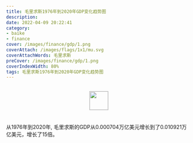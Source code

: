 ```yaml
---
title: 毛里求斯1976年到2020年GDP变化趋势图
description: 
date: 2022-04-09 20:22:41
category:
- baike
- finance
cover: /images/finance/gdp/1.png
coverAttach: /images/flags/1x1/mu.svg
coverAttachWords: 毛里求斯
preCover: /images/finance/gdp/1.png
coverIndexWidth: 80%
tags: 毛里求斯1976年到2020年GDP变化趋势图
---
```




<script src="/assets/js/charts/chart.js"></script>

<div style="text-align: center; margin: 30px 0; ">
    <img src="/images/flags/1x1/mu.svg" style="width: 50px; border: 1px solid #cccccc; ">
</div>

<div style="width: 98%; margin: 0 0 35px 0; ">
    <canvas id="myChart"></canvas>
</div>

<div>
<p class="paragraph">从1976年到2020年, 毛里求斯的GDP从0.000704万亿美元增长到了0.010921万亿美元，增长了15倍。</p>
</div>

<script>

    const dataGdp = {
        labels: [1976, 1977, 1978, 1979, 1980, 1981, 1982, 1983, 1984, 1985, 1986, 1987, 1988, 1989, 1990, 1991, 1992, 1993, 1994, 1995, 1996, 1997, 1998, 1999, 2000, 2001, 2002, 2003, 2004, 2005, 2006, 2007, 2008, 2009, 2010, 2011, 2012, 2013, 2014, 2015, 2016, 2017, 2018, 2019, 2020],
        datasets: [{
            label: '(万亿美元)  •  即刻编程  •  cn.hongkezhang.com',
            backgroundColor: 'rgb(0 0 128)',
            borderColor: 'rgb(0 0 128)',
            data: [0.000704, 0.000824, 0.001015, 0.001211, 0.001132, 0.001142, 0.001078, 0.001090, 0.001041, 0.001076, 0.001463, 0.001881, 0.002135, 0.002182, 0.002653, 0.002857, 0.003224, 0.003263, 0.003558, 0.004040, 0.004422, 0.004187, 0.004170, 0.004344, 0.004663, 0.004614, 0.004841, 0.005817, 0.006579, 0.006489, 0.007029, 0.008150, 0.009990, 0.009129, 0.010004, 0.011518, 0.011669, 0.012130, 0.012803, 0.011692, 0.012232, 0.013259, 0.014182, 0.014046, 0.010921],
            barPercentage: 0.3
        }]
    };

    const config = {
        type: 'line',
        data: dataGdp,
        options: {
            series: [
                {
                    barWidth: '20%'
                }
            ]
        }
    };

    const myChart = new Chart(
        document.getElementById('myChart'),
        config
    );
</script>

